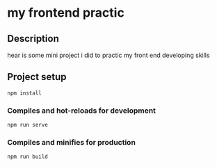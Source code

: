 # my frontend practic

## Description

hear is some mini project i did to practic my front end developing skills

## Project setup
```
npm install
```

### Compiles and hot-reloads for development
```
npm run serve
```

### Compiles and minifies for production
```
npm run build
```
